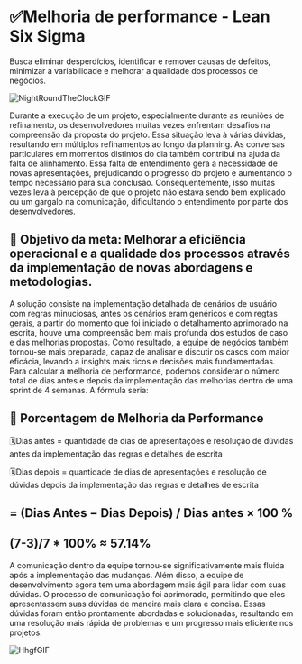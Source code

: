 # ✅Melhoria de performance - Lean Six Sigma

Busca eliminar desperdícios, identificar e remover causas de defeitos, minimizar a variabilidade e melhorar a qualidade dos processos de negócios.


![NightRoundTheClockGIF](https://github.com/BertaT2C/Melhoria_no_entendimento_dos_cenarios_de_usuarios/assets/99225701/0469edea-70be-4d57-8dc2-4251304cf068)



Durante a execução de um projeto, especialmente durante as reuniões de refinamento, os desenvolvedores muitas vezes enfrentam desafios na compreensão
da proposta do projeto.
Essa situação leva à várias dúvidas, resultando em múltiplos refinamentos ao longo da planning. As conversas particulares em momentos distintos do dia também 
contribui na ajuda da falta de alinhamento. 
Essa falta de entendimento gera a necessidade de novas apresentações, prejudicando o progresso do projeto e aumentando o tempo necessário para sua conclusão.
Consequentemente, isso muitas vezes leva à percepção de que o projeto não estava sendo bem explicado ou um gargalo na comunicação, dificultando 
  o entendimento por parte dos desenvolvedores.

## 🟰 Objetivo da meta: Melhorar a eficiência operacional e a qualidade dos processos através da implementação de novas abordagens e metodologias.
A soluçāo consiste na implementação detalhada de cenários de usuário com regras minuciosas, antes os cenários eram genéricos e com regtas gerais, a partir do momento que foi iniciado o detalhamento aprimorado na escrita, houve uma compreensão bem mais profunda dos estudos de caso e das melhorias propostas. Como resultado, a equipe de negócios também tornou-se mais preparada, capaz de analisar e discutir os casos com maior eficácia, levando a insights mais ricos e decisões mais fundamentadas.
Para calcular a melhoria de performance, podemos considerar o número total de dias antes e depois da implementação das melhorias dentro de uma sprint de 4 semanas. A fórmula seria:

## 🟰 Porcentagem de Melhoria da Performance

🗓️Dias antes = quantidade de dias de apresentações e resolução de dúvidas antes da implementação das regras e detalhes de escrita
<br>

🗓️Dias depois = quantidade de dias de apresentações e resolução de dúvidas depois da implementação das regras e detalhes de escrita
<br>

## = (Dias Antes − Dias Depois) / Dias antes × 100 %
## (7-3)/7 * 100% ≈ 57.14%

A comunicação dentro da equipe tornou-se significativamente mais fluida após a implementação das mudanças.
Além disso, a equipe de desenvolvimento agora tem uma abordagem mais ágil para lidar com suas dúvidas. O processo de comunicação foi aprimorado, permitindo que eles apresentassem suas dúvidas de maneira mais clara e concisa. Essas dúvidas foram então prontamente abordadas e solucionadas, resultando em uma resolução mais rápida de problemas e um progresso mais eficiente nos projetos.

![HhgfGIF](https://github.com/BertaT2C/Melhoria_no_entendimento_dos_cenarios_de_usuarios/assets/99225701/a1e9f792-dba1-4ab9-befc-a7254353696c)


